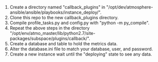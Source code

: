 1. Create a directory named "callback_plugins" in "/opt/dev/atmosphere-ansible/ansible/playbooks/instance_deploy/".
2. Clone this repo to the new callback_plugins directory.
3. Compile profile_tasks.py and config.py with "python -m py_compile".
4. Repeat the above steps in the directory "/opt/env/atmo_master/lib/python2.7/site-packages/subspace/plugins/callback/".
5. Create a database and table to hold the metrics data.
6. Alter the database.ini file to match your database, user, and password.
7. Create a new instance wait until the "deploying" state to see any data. 
